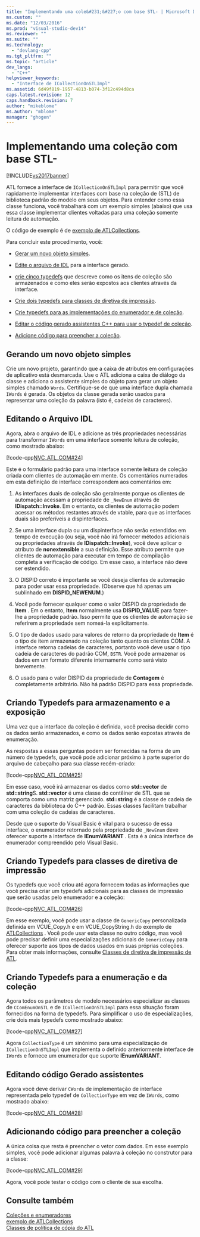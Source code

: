 ```yaml
---
title: "Implementando uma cole&#231;&#227;o com base STL- | Microsoft Docs"
ms.custom: ""
ms.date: "12/03/2016"
ms.prod: "visual-studio-dev14"
ms.reviewer: ""
ms.suite: ""
ms.technology: 
  - "devlang-cpp"
ms.tgt_pltfrm: ""
ms.topic: "article"
dev_langs: 
  - "C++"
helpviewer_keywords: 
  - "Interface de ICollectionOnSTLImpl"
ms.assetid: 6d49f819-1957-4813-b074-3f12c494d8ca
caps.latest.revision: 12
caps.handback.revision: 7
author: "mikeblome"
ms.author: "mblome"
manager: "ghogen"
---
```

# Implementando uma cole&#231;&#227;o com base STL-
[!INCLUDE[vs2017banner](../assembler/inline/includes/vs2017banner.md)]

ATL fornece a interface de `ICollectionOnSTLImpl` para permitir que você rapidamente implementar interfaces com base na coleção de \(STL\) de biblioteca padrão do modelo em seus objetos.  Para entender como essa classe funciona, você trabalhará com um exemplo simples \(abaixo\) que usa essa classe implementar clientes voltadas para uma coleção somente leitura de automação.  
  
 O código de exemplo é de [exemplo de ATLCollections](../top/visual-cpp-samples.md).  
  
 Para concluir este procedimento, você:  
  
-   [Gerar um novo objeto simples](#vccongenerating_an_object).  
  
-   [Edite o arquivo de IDL](#vcconedit_the_idl) para a interface gerado.  
  
-   [crie cinco typedefs](#vcconstorage_and_exposure_typedefs) que descreve como os itens de coleção são armazenados e como eles serão expostos aos clientes através da interface.  
  
-   [Crie dois typedefs para classes de diretiva de impressão](#vcconcopy_classes).  
  
-   [Crie typedefs para as implementações do enumerador e de coleção](#vcconenumeration_and_collection).  
  
-   [Editar o código gerado assistentes C\+\+ para usar o typedef de coleção](#vcconedit_the_generated_code).  
  
-   [Adicione código para preencher a coleção](#vcconpopulate_the_collection).  
  
##  <a name="vccongenerating_an_object"></a> Gerando um novo objeto simples  
 Crie um novo projeto, garantindo que a caixa de atributos em configurações de aplicativo está desmarcada.  Use o ATL adiciona a caixa de diálogo da classe e adiciona o assistente simples do objeto para gerar um objeto simples chamado `Words`.  Certifique\-se de que uma interface dupla chamada `IWords` é gerada.  Os objetos da classe gerada serão usados para representar uma coleção da palavra \(isto é, cadeias de caracteres\).  
  
##  <a name="vcconedit_the_idl"></a> Editando o Arquivo IDL  
 Agora, abra o arquivo de IDL e adicione as três propriedades necessárias para transformar `IWords` em uma interface somente leitura de coleção, como mostrado abaixo:  
  
 [!code-cpp[NVC_ATL_COM#24](../atl/codesnippet/CPP/implementing-an-stl-based-collection_1.idl)]  
  
 Este é o formulário padrão para uma interface somente leitura de coleção criada com clientes de automação em mente.  Os comentários numerados em esta definição de interface correspondem aos comentários em:  
  
1.  As interfaces duais de coleção são geralmente porque os clientes de automação acessam a propriedade de `_NewEnum` através de **IDispatch::Invoke**.  Em o entanto, os clientes de automação podem acessar os métodos restantes através de vtable, para que as interfaces duais são preferíveis a dispinterfaces.  
  
2.  Se uma interface dupla ou um dispinterface não serão estendidos em tempo de execução \(ou seja, você não irá fornecer métodos adicionais ou propriedades através de **IDispatch::Invoke**\), você deve aplicar o atributo de **nonextensible** a sua definição.  Esse atributo permite que clientes de automação para executar em tempo de compilação completa a verificação de código.  Em esse caso, a interface não deve ser estendido.  
  
3.  O DISPID correto é importante se você deseja clientes de automação para poder usar essa propriedade.  \(Observe que há apenas um sublinhado em **DISPID\_NEWENUM**.\)  
  
4.  Você pode fornecer qualquer como o valor DISPID da propriedade de **Item** .  Em o entanto, **Item** normalmente usa **DISPID\_VALUE** para fazer\-lhe a propriedade padrão.  Isso permite que os clientes de automação se referirem a propriedade sem nomeá\-la explicitamente.  
  
5.  O tipo de dados usado para valores de retorno da propriedade de **Item** é o tipo de item armazenado na coleção tanto quanto os clientes COM.  A interface retorna cadeias de caracteres, portanto você deve usar o tipo cadeia de caracteres do padrão COM, `BSTR`.  Você pode armazenar os dados em um formato diferente internamente como será visto brevemente.  
  
6.  O usado para o valor DISPID da propriedade de **Contagem** é completamente arbitrário.  Não há padrão DISPID para essa propriedade.  
  
##  <a name="vcconstorage_and_exposure_typedefs"></a> Criando Typedefs para armazenamento e a exposição  
 Uma vez que a interface da coleção é definida, você precisa decidir como os dados serão armazenados, e como os dados serão expostas através de enumeração.  
  
 As respostas a essas perguntas podem ser fornecidas na forma de um número de typedefs, que você pode adicionar próximo à parte superior do arquivo de cabeçalho para sua classe recém\-criado:  
  
 [!code-cpp[NVC_ATL_COM#25](../atl/codesnippet/CPP/implementing-an-stl-based-collection_2.h)]  
  
 Em esse caso, você irá armazenar os dados como **std::vector** de **std::string**S.  **std::vector** é uma classe do contêiner de STL que se comporta como uma matriz gerenciado.  **std::string** é a classe de cadeia de caracteres da biblioteca do C\+\+ padrão.  Essas classes facilitam trabalhar com uma coleção de cadeias de caracteres.  
  
 Desde que o suporte do Visual Basic é vital para o sucesso de essa interface, o enumerador retornado pela propriedade de `_NewEnum` deve oferecer suporte a interface de **IEnumVARIANT** .  Esta é a única interface de enumerador compreendido pelo Visual Basic.  
  
##  <a name="vcconcopy_classes"></a> Criando Typedefs para classes de diretiva de impressão  
 Os typedefs que você criou até agora fornecem todas as informações que você precisa criar um typedefs adicionais para as classes de impressão que serão usadas pelo enumerador e a coleção:  
  
 [!code-cpp[NVC_ATL_COM#26](../atl/codesnippet/CPP/implementing-an-stl-based-collection_3.h)]  
  
 Em esse exemplo, você pode usar a classe de `GenericCopy` personalizada definida em VCUE\_Copy.h e em VCUE\_CopyString.h do exemplo de [ATLCollections](../top/visual-cpp-samples.md) .  Você pode usar esta classe no outro código, mas você pode precisar definir uma especializações adicionais de `GenericCopy` para oferecer suporte aos tipos de dados usados em suas próprias coleções.  Para obter mais informações, consulte [Classes de diretiva de impressão de ATL](../Topic/ATL%20Copy%20Policy%20Classes.md).  
  
##  <a name="vcconenumeration_and_collection"></a> Criando Typedefs para a enumeração e da coleção  
 Agora todos os parâmetros de modelo necessários especializar as classes de `CComEnumOnSTL` e de `ICollectionOnSTLImpl` para essa situação foram fornecidos na forma de typedefs.  Para simplificar o uso de especializações, crie dois mais typedefs como mostrado abaixo:  
  
 [!code-cpp[NVC_ATL_COM#27](../atl/codesnippet/CPP/implementing-an-stl-based-collection_4.h)]  
  
 Agora `CollectionType` é um sinónimo para uma especialização de `ICollectionOnSTLImpl` que implementa o definido anteriormente interface de `IWords` e fornece um enumerador que suporte **IEnumVARIANT**.  
  
##  <a name="vcconedit_the_generated_code"></a> Editando código Gerado assistentes  
 Agora você deve derivar `CWords` de implementação de interface representada pelo typedef de `CollectionType` em vez de `IWords`, como mostrado abaixo:  
  
 [!code-cpp[NVC_ATL_COM#28](../atl/codesnippet/CPP/implementing-an-stl-based-collection_5.h)]  
  
##  <a name="vcconpopulate_the_collection"></a> Adicionando código para preencher a coleção  
 A única coisa que resta é preencher o vetor com dados.  Em esse exemplo simples, você pode adicionar algumas palavra à coleção no construtor para a classe:  
  
 [!code-cpp[NVC_ATL_COM#29](../atl/codesnippet/CPP/implementing-an-stl-based-collection_6.h)]  
  
 Agora, você pode testar o código com o cliente de sua escolha.  
  
## Consulte também  
 [Coleções e enumeradores](../atl/atl-collections-and-enumerators.md)   
 [exemplo de ATLCollections](../top/visual-cpp-samples.md)   
 [Classes de política de cópia do ATL](../Topic/ATL%20Copy%20Policy%20Classes.md)